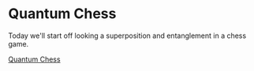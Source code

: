 # Quantum Chess

Today we'll start off looking a superposition and entanglement in a chess game.

[Quantum Chess](https://iqim.caltech.edu/quantum-puzzles/)


